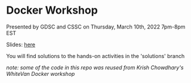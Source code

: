 # Docker Workshop
Presented by GDSC and CSSC on Thursday, March 10th, 2022 7pm-8pm EST

Slides: [here](https://docs.google.com/presentation/d/1l2fDEpqCm6UxjjQk24Ood-V1KX8EIgw3-aSx9Mm-v50/edit?usp=sharing) 


You will find solutions to the hands-on activities in the 'solutions' branch 


*note: some of the code in this repo was reused from Krish Chowdhary's WhiteVan Docker workshop*



